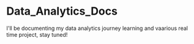 # Data_Analytics_Docs
I'll be documenting my data analytics journey learning and vaarious real time project, stay tuned!
